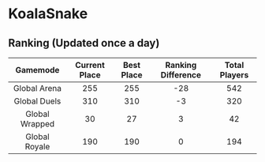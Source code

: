 # KoalaSnake

## Ranking (Updated once a day)
| Gamemode | Current Place | Best Place | Ranking Difference | Total Players |
|:--------:|:-------------:|:----------:|:------------------:|:-------------:|
| Global Arena | 255 | 255 | -28 | 542 |
| Global Duels | 310 | 310 | -3 | 320 |
| Global Wrapped | 30 | 27 | 3 | 42 |
| Global Royale | 190 | 190 | 0 | 194 |

